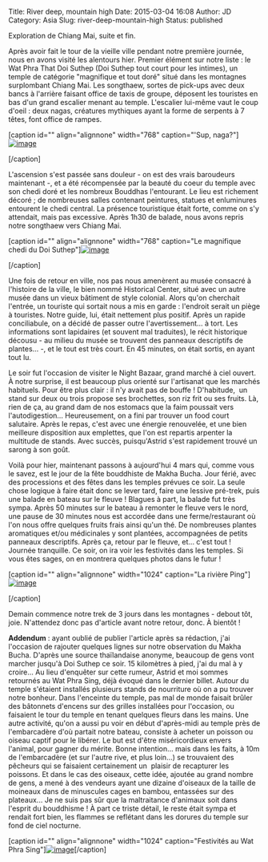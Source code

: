 Title: River deep, mountain high
Date: 2015-03-04 16:08
Author: JD
Category: Asia
Slug: river-deep-mountain-high
Status: published

Exploration de Chiang Mai, suite et fin.

Après avoir fait le tour de la vieille ville pendant notre première
journée, nous en avons visité les alentours hier. Premier élément sur
notre liste : le Wat Phra That Doi Suthep (Doi Suthep tout court pour
les intimes), un temple de catégorie "magnifique et tout doré" situé
dans les montagnes surplombant Chiang Mai. Les songthaew, sortes de
pick-ups avec deux bancs à l'arrière faisant office de taxis de groupe,
déposent les touristes en bas d'un grand escalier menant au temple.
L'escalier lui-même vaut le coup d'oeil : deux nagas, créatures
mythiques ayant la forme de serpents à 7 têtes, font office de rampes.

<!-- PELICAN_END_SUMMARY -->

[caption id="" align="alignnone" width="768" caption="'Sup,
naga?"][![image](https://astridetjdenasie.files.wordpress.com/2015/03/wpid-sam_3383.jpg?w=768 "Naga Doi Suthep")](https://astridetjdenasie.files.wordpress.com/2015/03/wpid-sam_3383.jpg)

[/caption]

L'ascension s'est passée sans douleur - on est des vrais baroudeurs
maintenant -, et a été récompensée par la beauté du coeur du temple avec
son chedi doré et les nombreux Bouddhas l'entourant. Le lieu est
richement décoré ; de nombreuses salles contenant peintures, statues et
enluminures entourent le chedi central. La présence touristique était
forte, comme on s'y attendait, mais pas excessive. Après 1h30 de balade,
nous avons repris notre songthaew vers Chiang Mai.

[caption id="" align="alignnone" width="768" caption="Le magnifique
chedi du Doi
Suthep"][![image](https://astridetjdenasie.files.wordpress.com/2015/03/wpid-sam_3389.jpg?w=768 "Doi Suthep")](https://astridetjdenasie.files.wordpress.com/2015/03/wpid-sam_3389.jpg)

[/caption]

Une fois de retour en ville, nos pas nous amenèrent au musée consacré à
l'histoire de la ville, le bien nommé Historical Center, situé avec un
autre musée dans un vieux bâtiment de style colonial. Alors qu'on
cherchait l'entrée, un touriste qui sortait nous a mis en garde :
l'endroit serait un piège à touristes. Notre guide, lui, était nettement
plus positif. Après un rapide conciliabule, on a décidé de passer outre
l'avertissement... à tort. Les informations sont lapidaires (et souvent
mal traduites), le récit historique décousu - au milieu du musée se
trouvent des panneaux descriptifs de plantes... -, et le tout est très
court. En 45 minutes, on était sortis, en ayant tout lu.

Le soir fut l'occasion de visiter le Night Bazaar, grand marché à ciel
ouvert. À notre surprise, il est beaucoup plus orienté sur l'artisanat
que les marchés habituels. Pour être plus clair : il n'y avait pas de
bouffe ! D'habitude,  un stand sur deux ou trois propose ses brochettes,
son riz frit ou ses fruits. Là, rien de ça, au grand dam de nos estomacs
que la faim poussait vers l'autodigestion... Heureusement, on a fini par
trouver un food court salutaire. Après le repas, c'est avec une énergie
renouvelée, et une bien meilleure disposition aux emplettes, que l'on
est repartis arpenter la multitude de stands. Avec succès, puisqu'Astrid
s'est rapidement trouvé un sarong à son goût.

Voilà pour hier, maintenant passons à aujourd'hui 4 mars qui, comme vous
le savez, est le jour de la fête bouddhiste de Makha Bucha. Jour férié,
avec des processions et des fêtes dans les temples prévues ce soir. La
seule chose logique à faire était donc se lever tard, faire une lessive
pré-trek, puis une balade en bateau sur le fleuve ! Blagues à part, la
balade fut très sympa. Après 50 minutes sur le bateau à remonter le
fleuve vers le nord, une pause de 30 minutes nous est accordée dans une
ferme/restaurant où l'on nous offre quelques fruits frais ainsi qu'un
thé. De nombreuses plantes aromatiques et/ou médicinales y sont
plantées, accompagnées de petits panneaux descriptifs. Après ça, retour
par le fleuve, et... c'est tout ! Journée tranquille. Ce soir, on ira
voir les festivités dans les temples. Si vous êtes sages, on en montrera
quelques photos dans le futur !

[caption id="" align="alignnone" width="1024" caption="La rivière
Ping"][![image](https://astridetjdenasie.files.wordpress.com/2015/03/wpid-sam_3446.jpg?w=1024 "Ping")](https://astridetjdenasie.files.wordpress.com/2015/03/wpid-sam_3446.jpg)

[/caption]

Demain commence notre trek de 3 jours dans les montagnes - debout tôt,
joie. N'attendez donc pas d'article avant notre retour, donc. À bientôt
!

**Addendum** : ayant oublié de publier l'article après sa rédaction,
j'ai l'occasion de rajouter quelques lignes sur notre observation du
Makha Bucha. D'après une source thaïlandaise anonyme, beaucoup de gens
vont marcher jusqu'à Doi Suthep ce soir. 15 kilomètres à pied, j'ai du
mal à y croire... Au lieu d'enquêter sur cette rumeur, Astrid et moi
sommes retournés au Wat Phra Sing, déjà évoqué dans le dernier billet.
Autour du temple s'étaient installés plusieurs stands de nourriture où
on a pu trouver notre bonheur. Dans l'enceinte du temple, pas mal de
monde faisait brûler des bâtonnets d'encens sur des grilles installées
pour l'occasion, ou faisaient le tour du temple en tenant quelques
fleurs dans les mains. Une autre activité, qu'on a aussi pu voir en
début d'après-midi au temple près de l'embarcadère d'où partait notre
bateau, consiste à acheter un poisson ou oiseau captif pour le libérer.
Le but est d'être miséricordieux envers l'animal, pour gagner du mérite.
Bonne intention... mais dans les faits, à 10m de l'embarcadère (et sur
l'autre rive, et plus loin...) se trouvaient des pêcheurs qui se
faisaient certainement un  plaisir de recapturer les poissons. Et dans
le cas des oiseaux, cette idée, ajoutée au grand nombre de gens, a mené
à des vendeurs ayant une dizaine d'oiseaux de la taille de moineaux dans
de minuscules cages en bambou, entassées sur des plateaux... Je ne suis
pas sûr que la maltraitance d'animaux soit dans l'esprit du bouddhisme !
À part ce triste détail, le reste était sympa et rendait fort bien, les
flammes se reflétant dans les dorures du temple sur fond de ciel
nocturne.

[caption id="" align="alignnone" width="1024" caption="Festivités au Wat
Phra
Sing"][![image](https://astridetjdenasie.files.wordpress.com/2015/03/wpid-sam_3467.jpg?w=1024 "Makha Bucha")](https://astridetjdenasie.files.wordpress.com/2015/03/wpid-sam_3467.jpg)[/caption]

